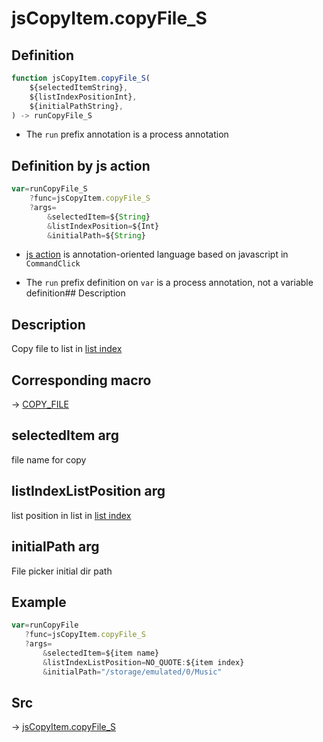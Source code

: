 # jsCopyItem.copyFile_S

## Definition

```js.js
function jsCopyItem.copyFile_S(
	${selectedItemString},
	${listIndexPositionInt},
	${initialPathString},
) -> runCopyFile_S
```

- The `run` prefix annotation is a process annotation
## Definition by js action

```js.js
var=runCopyFile_S
	?func=jsCopyItem.copyFile_S
	?args=
		&selectedItem=${String}
		&listIndexPosition=${Int}
		&initialPath=${String}
```

- [js action](#) is annotation-oriented language based on javascript in `CommandClick`

- The `run` prefix definition on `var` is a process annotation, not a variable definition## Description

## Description

Copy file to list in [list index](https://github.com/puutaro/CommandClick/blob/master/md/developer/configs/listIndexConfig.md)

## Corresponding macro

-> [COPY_FILE](https://github.com/puutaro/CommandClick/blob/master/md/developer/js_action/js_action_macro_for_list_index.md#copy_file)

## selectedItem arg

file name for copy

## listIndexListPosition arg

list position in list in [list index](https://github.com/puutaro/CommandClick/blob/master/md/developer/configs/listIndexConfig.md)

## initialPath arg

File picker initial dir path

## Example

```js.js
var=runCopyFile
   ?func=jsCopyItem.copyFile_S
   ?args=
       &selectedItem=${item name}
       &listIndexListPosition=NO_QUOTE:${item index}
       &initialPath="/storage/emulated/0/Music"

```



## Src

-> [jsCopyItem.copyFile_S](https://github.com/puutaro/CommandClick/blob/master/app/src/main/java/com/puutaro/commandclick/fragment_lib/terminal_fragment/js_interface/list_index/JsCopyItem.kt#L76)


